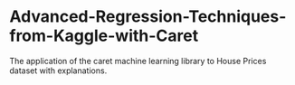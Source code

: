 # Advanced-Regression-Techniques-from-Kaggle-with-Caret
The application of the caret machine learning library to House Prices dataset with explanations. 


